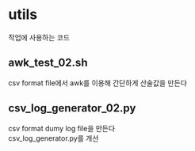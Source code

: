 # utils
작업에 사용하는 코드

## awk_test_02.sh
csv format file에서 awk를 이용해 간단하게 산술값을 만든다

## csv_log_generator_02.py
csv format dumy log file을 만든다  
csv_log_generator.py를 개선 
